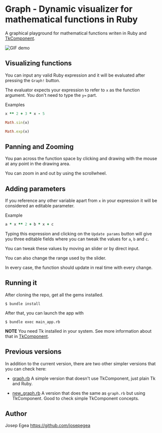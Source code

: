 # Graph - Dynamic visualizer for mathematical functions in Ruby

A graphical playground for mathematical functions writen in Ruby and
[TkComponent](https://github.com/josepegea/tk_component).

![GIF demo](https://i.ibb.co/FVmNdCV/Teaser.gif)

## Visualizing functions

You can input any valid Ruby expression and it will be evaluated after
pressing the `Graph!` button.

The evaluator expects your expression to refer to `x` as the function
argument. You don't need to type the `y=` part.

Examples

``` ruby
x ** 2 + 3 * x - 5
```

``` ruby
Math.sin(x)
```

``` ruby
Math.exp(x)
```

## Panning and Zooming

You pan across the function space by clicking and drawing with the
mouse at any point in the drawing area.

You can zoom in and out by using the scrollwheel.


## Adding parameters

If you reference any other variable apart from `x` in your expression
it will be considered an editable parameter.

Example

``` ruby
a * x ** 2 + b * x + c
```

Typing this expression and clicking on the `Update params` button will
give you three editable fields where you can tweak the values for `a`,
`b` and `c`.

You can tweak these values by moving an slider or by direct input.

You can also change the range used by the slider.

In every case, the function should update in real time with every
change.

## Running it

After cloning the repo, get all the gems installed.

    $ bundle install

After that, you can launch the app with

    $ bundle exec main_app.rb

**NOTE** You need Tk installed in your system. See more information
about that in
[TkComponent](https://github.com/josepegea/tk_component).

## Previous versions

In addition to the current version, there are two other simpler
versions that you can check here:

- [graph.rb](graph.rb) A simple version that doesn't use TkComponent, just plain
  Tk and Ruby.

- [new_graph.rb](new_graph.rb) A version that does the same as `graph.rb` but using
  TkComponent. Good to check simple TkComponent concepts.

## Author

Josep Egea <https://github.com/josepegea>

